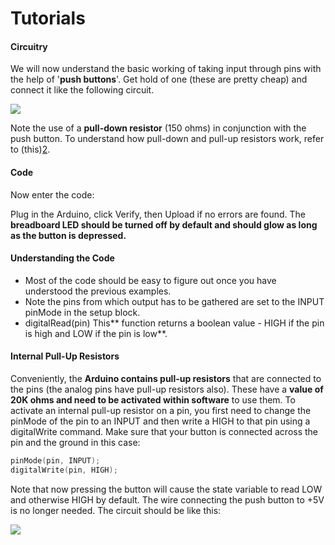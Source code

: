 # Tutorials

#### Circuitry

We will now understand the basic working of taking input through pins with the help of '**push buttons**'. Get hold of one (these are pretty cheap) and connect it like the following circuit.

**![][1]**

Note the use of a **pull-down resistor** (150 ohms) in conjunction with the push button. To understand how pull-down and pull-up resistors work, refer to (this)[2].

#### Code

Now enter the code:

Plug in the Arduino, click Verify, then Upload if no errors are found. The **breadboard LED should be turned off by default and should glow as long as the button is depressed.**

#### Understanding the Code

* Most of the code should be easy to figure out once you have understood the previous examples.
* Note the pins from which output has to be gathered are set to the INPUT pinMode in the setup block.
* digitalRead(pin) This** function returns a boolean value - HIGH if the pin is high and LOW if the pin is low**.

#### Internal Pull-Up Resistors

Conveniently, the **Arduino contains pull-up resistors** that are connected to the pins (the analog pins have pull-up resistors also). These have a **value of 20K ohms and need to be activated within software** to use them. To activate an internal pull-up resistor on a pin, you first need to change the pinMode of the pin to an INPUT and then write a HIGH to that pin using a digitalWrite command. Make sure that your button is connected across the pin and the ground in this case:

```c
pinMode(pin, INPUT);
digitalWrite(pin, HIGH);
```

Note that now pressing the button will cause the state variable to read LOW and otherwise HIGH by default. The wire connecting the push button to +5V is no longer needed. The circuit should be like this:

**![][3]**

[1]: https://lh3.googleusercontent.com/BpMjqw6REklgLwfPRLY729Z_cPhcCTBpHyOH4Wm5VqokjEG3eohQklkZaaMq1h3ahil4vIZkK9KloWs9a2hZUfxEOtp8Vjvkg4w9U8j7BkyhT5bRn1U
[2]: http://francisshanahan.com/index.php/2009/what-are-pull-up-and-pull-down-resistors/
[3]: https://lh6.googleusercontent.com/8g5rr0qgEXcj8x2qIuVv-xf3XCaHX0oXHu5fghIGV-ShWzrkeEtS_viDaGakeRZ4AwRdARiTDOJAbGXF-xE96VUVBX5XXeNzZ6iQsnzM31fN2Y6N3BA
